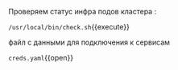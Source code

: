 Проверяем статус инфра подов кластера : 

`/usr/local/bin/check.sh`{{execute}}

файл с данными для подключения к сервисам

`creds.yaml`{{open}}